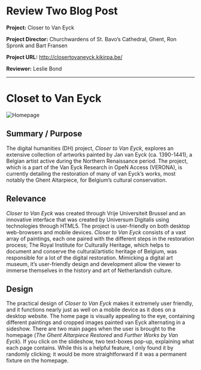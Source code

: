 # Review Two Blog Post
**Project:** Closer to Van Eyck

**Project Director:** Churchwardens of St. Bavo’s Cathedral, Ghent, Ron Spronk and Bart Fransen 

**Project URL:** http://closertovaneyck.kikirpa.be/ 

**Reviewer:** Leslie Bond

___
# Closet to Van Eyck 

![Homepage](https://lesliebond.github.io/LeslieBond/images/R2homepage.png)

## Summary / Purpose

The digital humanities (DH) project, *Closer to Van Eyck*, explores an extensive collection of artworks painted by Jan van Eyck (ca. 1390-1441), a Belgian artist active during the Northern Renaissance period. The project, which is a part of the Van Eyck Research in OpeN Access (VERONA), is currently detailing the restoration of many of van Eyck’s works, most notably the Ghent Altarpiece, for Belgium’s cultural conservation. 

## Relevance
*Closer to Van Eyck* was created through Vrije Universiteit Brussel and an innovative interface that was created by Universum Digitalis using technologies through HTML5. The project is user-friendly on both desktop web-browsers and mobile devices. *Closer to Van Eyck* consists of a vast array of paintings, each one paired with the different steps in the restoration process; The Royal Institute for Culturally Heritage, which helps to document and conserve the cultural/artistic heritage of Belgium, was responsible for a lot of the digital restoration. Mimicking a digital art museum, it’s user-friendly design and development allow the viewer to immerse themselves in the history and art of Netherlandish culture. 

## Design
The practical design of *Closer to Van Eyck* makes it extremely user friendly, and it functions nearly just as well on a mobile device as it does on a desktop website. The home page is visually appealing to the eye, containing different paintings and cropped images painted van Eyck alternating in a sideshow. There are two main pages when the user is brought to the homepage (*The Ghent Altarpiece Restored* and *Further Works by Van Eyck*). If you click on the slideshow, two text-boxes pop-up, explaining what each page contains. While this is a helpful feature, I only found it by randomly clicking; it would be more straightforward if it was a permanent fixture on the homepage. 

